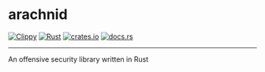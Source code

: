 # arachnid

[![Clippy](https://github.com/FL03/arachnid/actions/workflows/clippy.yml/badge.svg)](https://github.com/FL03/arachnid/actions/workflows/clippy.yml)
[![Rust](https://github.com/FL03/arachnid/actions/workflows/rust.yml/badge.svg)](https://github.com/FL03/arachnid/actions/workflows/rust.yml)
[![crates.io](https://img.shields.io/crates/v/arachnid.svg)](https://crates.io/crates/arachnid)
[![docs.rs](https://docs.rs/arachnid/badge.svg)](https://docs.rs/arachnid)

---

An offensive security library written in Rust
